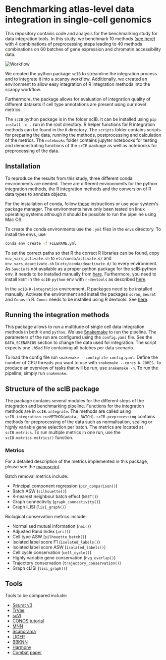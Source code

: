 # Benchmarking atlas-level data integration in single-cell genomics

This repository contains code and analysis for the benchmarking study for data integration tools.
In this study, we benchmark 10 methods ([see here](##tools)) with 4 combinations of preprocessing steps leading to 40 methods combinations on
60 batches of gene expression and chromatin accessibility data.

![Workflow](./figure.png)

We created the python package `scIB` to streamline the integration process and to integrate it into
a scanpy workflow. Additionally, we created an environment to allow easy integration of R integration methods
into the scanpy workflow.

Furthermore, the package allows for evaluation of integration quality of different datasets if cell type annotations are present using our novel metrics.

The `scIB` python package is in the folder scIB. It can be installed using `pip install -e .` run in the root directory.
R helper functions for R integration methods can be found in the `R` directory.
The `scripts` folder contains scripts for preparing the data, running the methods, postprocessing and calculation of the metrics.
The `notebooks` folder contains jupyter notebooks for testing and demonstrating functions of the `scIB` package as well as notebooks
for preprocessing of the data.



## Installation
To reproduce the results from this study, three different conda environments are needed.
There are different environments for the python integration methods, the R integration methods and
the conversion of R data types to anndata objects.

For the installation of conda, follow [these](https://conda.io/projects/conda/en/latest/user-guide/install/index.html) instructions
or use your system's package manager. The environments have only been tested on linux operating systems
although it should be possible to run the pipeline using Mac OS.

To create the conda environments use the `.yml` files in the `envs` directory.
To install the envs, use
```bash
conda env create -f FILENAME.yml
``` 
To set the correct paths so that R the correct R libraries can be found, copy `env_vars_activate.sh` to `etc/conda/activate.d/`
and `env_vars_deactivate.sh` to `etc/conda/deactivate.d/` to every environment.
As `Saucie` is not available as a proper python package for the scIB-python env, it needs to be installed manually from [here](https://github.com/KrishnaswamyLab/SAUCIE).
Furthermore, you need to install `kBET` in the `scIB-python` env with `r-devtools` as described [here](https://github.com/theislab/kBET).

In the `scIB-R-integration` environment, R packages need to be installed manually.
Activate the environment and install the packages `scran`, `Seurat` and `Conos` in R. `Conos` needs to be installed using R devtools.
See [here](https://github.com/hms-dbmi/conos).


## Running the integration methods
This package allows to run a multitude of single cell data integration methods in both `R` and `python`.
We use [Snakemake](https://snakemake.readthedocs.io/en/stable/) to run the pipeline.
The parameters of the run are configured using the `config.yaml` file.
See the `DATA_SCENARIOS` section to change the data used for integration.
The script expects one `.h5ad` file containing all batches per data scenario.

To load the config file run `snakemake --configfile config.yaml`.
Define the number of CPU threads you want to use with `snakemake --cores N_CORES`. To produce an overview of tasks that will be run, use `snakemake -n`.
To run the pipeline, simply run `snakemake`.

## Structure of the scIB package
The package contains several modules for the different steps of the integration and benchmarking pipeline.
Functions for the integration methods are in `scIB.integrate`. The methods are called using `scIB.integration.runMETHOD(adata, BATCH)`.
`scIB.preprocessing` contains methods for preprocessing of the data such as normalisation, scaling or highly variable gene selection per batch.
The metrics are located at `scIB.metrics`. To run multiple metrics in one run, use the `scIB.metrics.metrics()` function.

### Metrics
For a detailed description of the metrics implemented in this package, please see the [manuscript](https://www.biorxiv.org/content/10.1101/2020.05.22.111161v2).

Batch removal metrics include:
- Principal component regression (`pcr_comparison()`)
- Batch ASW (`silhouette()`)
- K-nearest neighbour batch effect (`kBET()`)
- Graph connectivity (`graph_connectivity()`)
- Graph iLISI (`lisi_graph()`)

Biological conservation metrics include:
- Normalised mutual information (`nmi()`)
- Adjusted Rand Index (`ari()`)
- Cell type ASW (`silhouette_batch()`)
- Isolated label score F1 (`isolated_labels()`)
- Isolated label score ASW (`isolated_labels()`)
- Cell cycle conservation (`cell_cycle()`)
- Highly variable gene conservation (`hvg_overlap()`)
- Trajectory conservation (`trajectory_conservation()`)
- Graph cLISI (`lisi_graph()`)

## Tools
Tools to be compared include:
- [Seurat v3](https://github.com/satijalab/seurat)
- [TrVae](https://github.com/theislab/trvae)
- [scVI](https://github.com/YosefLab/scVI)
- [CONOS](https://github.com/hms-dbmi/conos) [tutorial](https://htmlpreview.github.io/?https://github.com/satijalab/seurat.wrappers/blob/master/docs/conos.html)
- [MNN](https://github.com/chriscainx/mnnpy)
- [Scanorama](https://github.com/brianhie/scanorama)
- [LIGER](https://github.com/MacoskoLab/liger)
- [BBKNN](https://github.com/Teichlab/bbknn)
- [Harmony](https://github.com/immunogenomics/harmony)
- [Combat](https://scanpy.readthedocs.io/en/stable/api/scanpy.pp.combat.html) [paper](https://academic.oup.com/biostatistics/article/8/1/118/252073)
<!--- - [scMerge](https://github.com/SydneyBioX/scMerge)
- [scAlign](https://github.com/quon-titative-biology/scAlign) -->
<!--- - BBKNN + [scAEspy](https://gitlab.com/cvejic-group/scaespy)? -->
<!--- - [scANVI](https://github.com/chenlingantelope/HarmonizationSCANVI) -->
